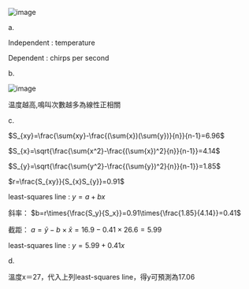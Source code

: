 ![image](https://github.com/user-attachments/assets/87e1da1c-9174-4850-8c79-49990b6bd90d)

a.

Independent : temperature

Dependent : chirps per second

b.

![image](https://github.com/user-attachments/assets/28b68bd0-d9f1-4d7f-ada4-f053ca5c7ea2)

温度越高,鳴叫次數越多為線性正相關

c.

$S_{xy}=\frac{\sum{xy}-\frac{(\sum{x})(\sum{y})}{n}}{n-1}=6.96$

$S_{x}=\sqrt{\frac{\sum{x^2}-\frac{(\sum{x})^2}{n}}{n-1}}=4.14$

$S_{y}=\sqrt{\frac{\sum{y^2}-\frac{(\sum{y})^2}{n}}{n-1}}=1.85$

$r=\frac{S_{xy}}{S_{x}S_{y}}=0.91$

least-squares line : $y=a+bx$

斜率： $b=r\times{\frac{S_y}{S_x}}=0.91\times{\frac{1.85}{4.14}}=0.41$

截距： $a=\bar{y}-b\times{\bar{x}}=16.9-0.41\times26.6=5.99$

least-squares line : $y=5.99+0.41x$

d.

溫度x＝27，代入上列least-squares line，得y可預測為17.06


